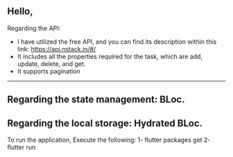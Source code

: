 Hello,
-----------------
Regarding the API:
- I have utilized the free API, and you can find its description within this link:
https://api.nstack.in/#/
- It includes all the properties required for the task, which are add, update, delete, and get.
- It supports pagination
--------------
Regarding the state management: BLoc.
-------------
Regarding the local storage: Hydrated BLoc.
------------


To run the application, Execute  the following:
1- flutter packages get
2- flutter run
